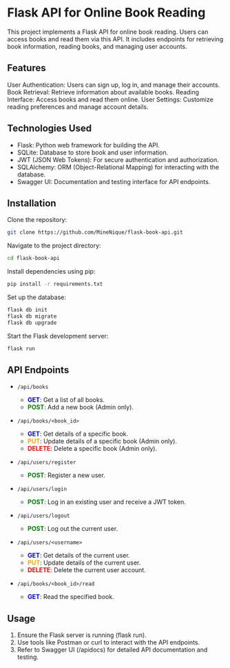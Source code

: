 # Flask API for Online Book Reading

This project implements a Flask API for online book reading. Users can access books and read them via this API. It includes endpoints for retrieving book information, reading books, and managing user accounts.

## Features

User Authentication: Users can sign up, log in, and manage their accounts.
Book Retrieval: Retrieve information about available books.
Reading Interface: Access books and read them online.
User Settings: Customize reading preferences and manage account details.

## Technologies Used

- Flask: Python web framework for building the API.
- SQLite: Database to store book and user information.
- JWT (JSON Web Tokens): For secure authentication and authorization.
- SQLAlchemy: ORM (Object-Relational Mapping) for interacting with the database.
- Swagger UI: Documentation and testing interface for API endpoints.

## Installation

Clone the repository:

```bash
git clone https://github.com/MineNique/flask-book-api.git
```

Navigate to the project directory:

```bash
cd flask-book-api
```

Install dependencies using pip:

```bash
pip install -r requirements.txt
```

Set up the database:

```bash
flask db init
flask db migrate
flask db upgrade
```

Start the Flask development server:

```bash
flask run
```

## API Endpoints

- `/api/books`

  - <font color="blue">**GET**</font>: Get a list of all books.
  - <font color="green">**POST**</font>: Add a new book (Admin only).

- `/api/books/<book_id>`

  - <font color="blue">**GET**</font>: Get details of a specific book.
  - <font color="orange">**PUT**</font>: Update details of a specific book (Admin only).
  - <font color="red">**DELETE**</font>: Delete a specific book (Admin only).

- `/api/users/register`

  - <font color="green">**POST**</font>: Register a new user.

- `/api/users/login`

  - <font color="green">**POST**</font>: Log in an existing user and receive a JWT token.

- `/api/users/logout`

  - <font color="green">**POST**</font>: Log out the current user.

- `/api/users/<username>`

  - <font color="blue">**GET**</font>: Get details of the current user.
  - <font color="orange">**PUT**</font>: Update details of the current user.
  - <font color="red">**DELETE**</font>: Delete the current user account.

- `/api/books/<book_id>/read`

  - <font color="blue">**GET**</font>: Read the specified book.

## Usage

1. Ensure the Flask server is running (flask run).
2. Use tools like Postman or curl to interact with the API endpoints.
3. Refer to Swagger UI (/apidocs) for detailed API documentation and testing.
